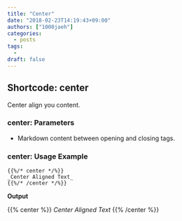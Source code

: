 ```yaml
---
title: "Center"
date: "2018-02-23T14:19:43+09:00"
authors: ["1000jaeh"]
categories:
  - posts
tags:
  -
draft: false
---
```


## Shortcode: center

Center align you content.

### center: Parameters

- Markdown content between opening and closing tags.

### center: Usage Example
```golang
{{%/* center */%}}
_Center Aligned Text_
{{%/* /center */%}}
```

**Output**

{{% center %}}
_Center Aligned Text_
{{% /center %}}
